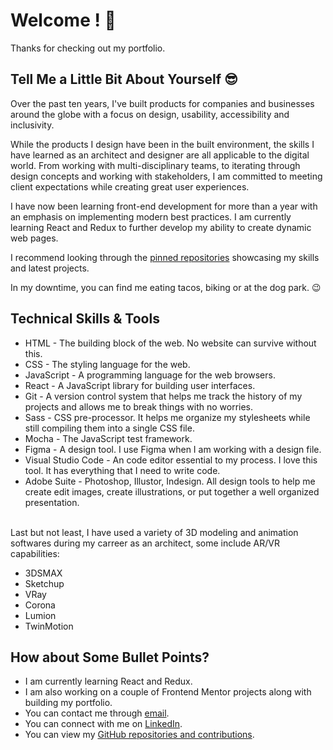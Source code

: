 # Welcome ! 👋

Thanks for checking out my portfolio. 

## Tell Me a Little Bit About Yourself 😎

Over the past ten years, I've built products for companies and businesses around the globe with a focus on design, usability, accessibility and inclusivity.

While the products I design have been in the built environment, the skills I have learned as an architect and designer are all applicable to the digital world. From working with multi-disciplinary teams, to iterating through design concepts and working with stakeholders, I am committed to meeting client expectations while creating great user experiences.

I have now been learning front-end development for more than a year with an emphasis on implementing modern best practices. I am currently learning React and Redux to further develop my ability to create dynamic web pages. 

I recommend looking through the [pinned repositories](https://github.com/aureljoss?tab=overview&from=2022-11-01&to=2022-11-27) showcasing my skills and latest projects.

In my downtime, you can find me eating tacos, biking or at the dog park. 😉

## Technical Skills & Tools
- HTML -  The building block of the web. No website can survive without this.
- CSS - The styling language for the web.
- JavaScript - A programming language for the web browsers.
- React - A JavaScript library for building user interfaces.
- Git - A version control system that helps me track the history of my projects and allows me to break things with no worries.
- Sass - CSS pre-processor. It helps me organize my stylesheets while still compiling them into a single CSS file.
- Mocha - The JavaScript test framework.
- Figma - A design tool. I use Figma when I am working with a design file.
- Visual Studio Code - An code editor essential to my process. I love this tool. It has everything that I need to write code.
- Adobe Suite - Photoshop, Illustor, Indesign. All design tools to help me create edit images, create illustrations, or put together a well organized presentation.

\
Last but not least, I have used a variety of 3D modeling and animation softwares during my carreer as an architect, some include AR/VR capabilities:
- 3DSMAX
- Sketchup
- VRay
- Corona
- Lumion
- TwinMotion

## How about Some Bullet Points?
- I am currently learning React and Redux. 
- I am also working on a couple of Frontend Mentor projects along with building my portfolio.
- You can contact me through [email](mailto:josserand.n.aurelie@gmail.com).
- You can connect with me on [LinkedIn](https://www.linkedin.com/in/aurelie-josserand).
- You can view my [GitHub repositories and contributions](https://github.com/aureljoss?tab=overview&from=2022-11-01&to=2022-11-27).